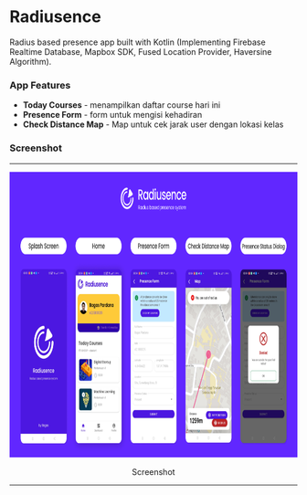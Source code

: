 # Radiusence
Radius based presence app built with Kotlin (Implementing Firebase Realtime Database, Mapbox SDK, Fused Location Provider, Haversine Algorithm).

### App Features
* **Today Courses** - menampilkan daftar course hari ini
* **Presence Form** - form untuk mengisi kehadiran
* **Check Distance Map** - Map untuk cek jarak user dengan lokasi kelas

### Screenshot
<span align="center">
 <hr>
 <p align="center"><img src="screenshot/banner radiusence.png" alt="Filmbase Screenshot" width="850" height="500"></p>
 <p align="center">Screenshot</p>
 <hr>
 </span>


